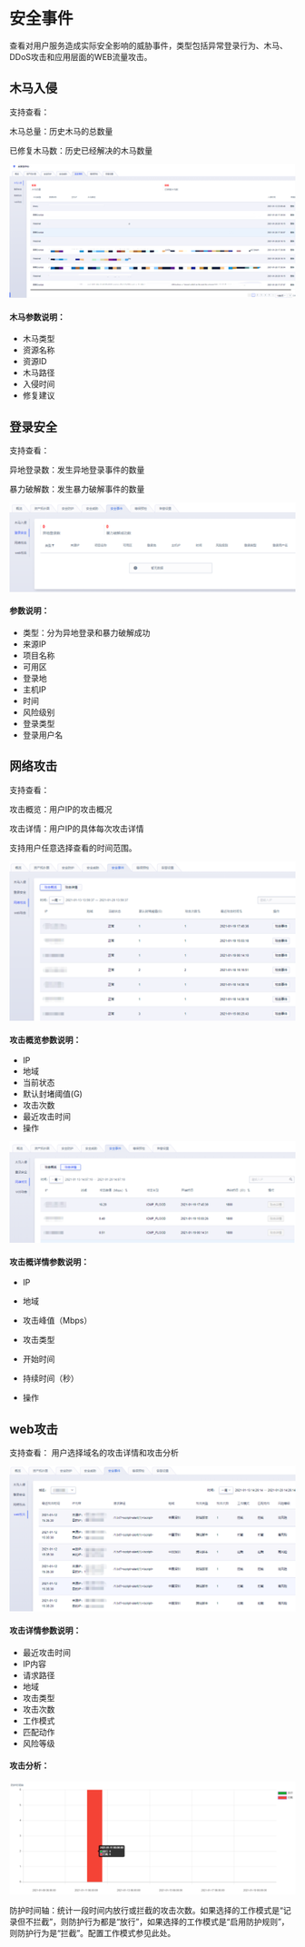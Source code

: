 # 安全事件

查看对用户服务造成实际安全影响的威胁事件，类型包括异常登录行为、木马、DDoS攻击和应用层面的WEB流量攻击。

## 木马入侵

支持查看：

木马总量：历史木马的总数量

已修复木马数：历史已经解决的木马数量

![](/images/operation/安全威胁-木马入侵.png)

#### 木马参数说明：

  - 木马类型
  - 资源名称
  - 资源ID
  - 木马路径
  - 入侵时间
  - 修复建议

## 登录安全

支持查看：

异地登录数：发生异地登录事件的数量

暴力破解数：发生暴力破解事件的数量

![](/images/operation/安全威胁-登录安全.png)

#### 参数说明：

  - 类型：分为异地登录和暴力破解成功
  - 来源IP
  - 项目名称
  - 可用区
  - 登录地
  - 主机IP
  - 时间
  - 风险级别
  - 登录类型
  - 登录用户名

## 网络攻击

支持查看：

攻击概览：用户IP的攻击概况

攻击详情：用户IP的具体每次攻击详情

支持用户任意选择查看的时间范围。

![](/images/operation/安全威胁-网络攻击概览.png)

#### 攻击概览参数说明：

  - IP
  - 地域
  - 当前状态
  - 默认封堵阈值(G)
  - 攻击次数
  - 最近攻击时间
  - 操作

![](/images/operation/安全威胁-网络攻击详情.png)

#### 攻击概详情参数说明：

  - IP

  - 地域

  - 攻击峰值（Mbps）

  - 攻击类型

  - 开始时间

  - 持续时间（秒）

  - 操作

    

## web攻击

支持查看：
用户选择域名的攻击详情和攻击分析

![](/images/operation/安全威胁-web攻击详情.png)

#### 攻击详情参数说明：

  - 最近攻击时间
  - IP内容
  - 请求路径
  - 地域
  - 攻击类型
  - 攻击次数
  - 工作模式
  - 匹配动作
  - 风险等级

#### 攻击分析：

![](/images/operation/安全威胁-web攻击分析.png)

防护时间轴：统计一段时间内放行或拦截的攻击次数。如果选择的工作模式是“记录但不拦截”，则防护行为都是“放行”，如果选择的工作模式是“启用防护规则”，则防护行为是“拦截”。配置工作模式参见此处。

